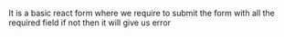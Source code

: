 It is a basic react form where we require to submit the form with all the required field if not then it will give us error 

